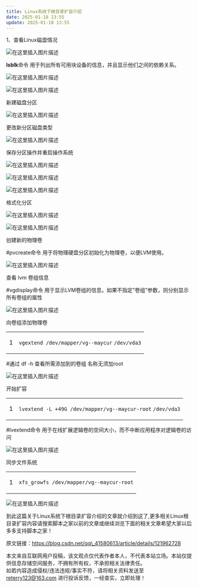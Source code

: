 ```yaml
---
title: Linux系统下根目录扩容介绍
date: 2025-01-18 13:55
update: 2025-01-18 13:55
---
```



1、查看Linux磁盘情况

![在这里插入图片描述](https://img.jbzj.com/file_images/article/202112/202112170833301.png)

**lsblk**命令 用于列出所有可用块设备的信息，并且显示他们之间的依赖关系。

![在这里插入图片描述](https://img.jbzj.com/file_images/article/202112/202112170833302.png)

![在这里插入图片描述](https://img.jbzj.com/file_images/article/202112/202112170833303.png)

新建磁盘分区

![在这里插入图片描述](https://img.jbzj.com/file_images/article/202112/202112170833314.png)

更改新分区磁盘类型

![在这里插入图片描述](https://img.jbzj.com/file_images/article/202112/202112170833315.png)

保存分区操作并重启操作系统

![在这里插入图片描述](https://img.jbzj.com/file_images/article/202112/202112170833316.png)

![在这里插入图片描述](https://img.jbzj.com/file_images/article/202112/202112170833327.png)

![在这里插入图片描述](https://img.jbzj.com/file_images/article/202112/202112170833328.png)

格式化分区

![在这里插入图片描述](https://img.jbzj.com/file_images/article/202112/202112170833329.png)

![在这里插入图片描述](https://img.jbzj.com/file_images/article/202112/2021121708333210.png)

创建新的物理卷

#pvcreate命令 用于将物理硬盘分区初始化为物理卷，以便LVM使用。

![在这里插入图片描述](https://img.jbzj.com/file_images/article/202112/2021121708333211.png)

查看 lvm 卷组信息

#vgdisplay命令 用于显示LVM卷组的信息。如果不指定”卷组”参数，则分别显示所有卷组的属性

![在这里插入图片描述](https://img.jbzj.com/file_images/article/202112/2021121708333312.png)

向卷组添加物理卷

<table><tbody><tr><td><p>1</p></td><td><div><p><code>vgextend </code><code>/dev/mapper/vg--maycur</code> <code>/dev/vda3</code></p></div></td></tr></tbody></table>

  
#通过 df -h 查看所需添加到的卷组 名称无须加root

![在这里插入图片描述](https://img.jbzj.com/file_images/article/202112/2021121708333313.png)

开始扩容

<table><tbody><tr><td><p>1</p></td><td><div><p><code>lvextend -L +49G </code><code>/dev/mapper/vg--maycur-root</code> <code>/dev/vda3</code></p></div></td></tr></tbody></table>

#lvextend命令 用于在线扩展逻辑卷的空间大小，而不中断应用程序对逻辑卷的访问

![在这里插入图片描述](https://img.jbzj.com/file_images/article/202112/2021121708333314.png)

同步文件系统

<table><tbody><tr><td><p>1</p></td><td><div><p><code>xfs_growfs </code><code>/dev/mapper/vg--maycur-root</code></p></div></td></tr></tbody></table>

![在这里插入图片描述](https://img.jbzj.com/file_images/article/202112/2021121708333315.png)

到此这篇关于Linux系统下根目录扩容介绍的文章就介绍到这了,更多相关Linux根目录扩容内容请搜索脚本之家以前的文章或继续浏览下面的相关文章希望大家以后多多支持脚本之家！

原文链接：https://blog.csdn.net/qq\_41580613/article/details/121962728

本文来自互联网用户投稿，该文观点仅代表作者本人，不代表本站立场。本站仅提供信息存储空间服务，不拥有所有权，不承担相关法律责任。  
如若内容造成侵权/违法违规/事实不符，请将相关资料发送至 reterry123@163.com 进行投诉反馈，一经查实，立即处理！
